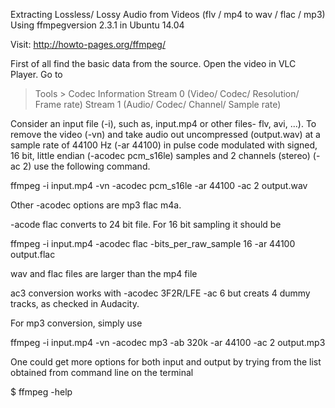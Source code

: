 

Extracting Lossless/ Lossy Audio from Videos (flv / mp4 to wav / flac / mp3) Using ffmpegversion 2.3.1 in Ubuntu 14.04

Visit: http://howto-pages.org/ffmpeg/

First of all find the basic data from the source. Open the video in VLC Player. Go to

> Tools > Codec Information 
> Stream 0 (Video/ Codec/ Resolution/ Frame rate) 
> Stream 1 (Audio/ Codec/ Channel/ Sample rate)

Consider an input file (-i), such as, input.mp4 or other files- flv, avi, ...). To remove the video (-vn) and take audio out uncompressed (output.wav) at a sample rate of 44100 Hz (-ar 44100) in pulse code modulated with signed, 16 bit, little endian (-acodec pcm_s16le) samples and 2 channels (stereo) (-ac 2) use the following command.

ffmpeg -i input.mp4 -vn -acodec pcm_s16le -ar 44100 -ac 2 output.wav

Other -acodec options are mp3 flac m4a.

-acode flac converts to 24 bit file. For 16 bit sampling it should be

ffmpeg -i input.mp4 -acodec flac -bits_per_raw_sample 16 -ar 44100 output.flac

wav and flac files are larger than the mp4 file

ac3 conversion works with -acodec 3F2R/LFE -ac 6 but creats 4 dummy tracks, as checked in Audacity.

For mp3 conversion, simply use

ffmpeg -i input.mp4 -vn -acodec mp3 -ab 320k -ar 44100 -ac 2 output.mp3

One could get more options for both input and output by trying from the list obtained from command line on the terminal

$ ffmpeg -help


